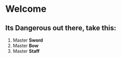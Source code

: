 # Welcome

  

## Its Dangerous out there, take this:

  
1. Master **Sword**
2. Master **Bow**
3. Master **Staff**